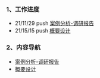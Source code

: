 ### 1、工作进度
* 21/11/29 push [案例分析-调研报告](https://github.com/547173318/web-IM/tree/main/beforeCoding/%E8%B0%83%E7%A0%94%E6%8A%A5%E5%91%8A)
* 21/15/15 push [概要设计](https://github.com/547173318/web-IM/tree/main/beforeCoding/%E6%A6%82%E8%A6%81%E8%AE%BE%E8%AE%A1)

### 2、内容导航
* [案例分析-调研报告](https://github.com/547173318/web-IM/tree/main/beforeCoding/%E8%B0%83%E7%A0%94%E6%8A%A5%E5%91%8A)
* [概要设计](https://github.com/547173318/web-IM/tree/main/beforeCoding/%E6%A6%82%E8%A6%81%E8%AE%BE%E8%AE%A1)
